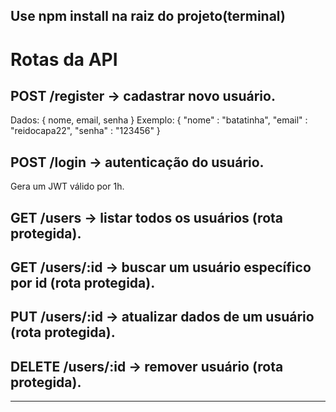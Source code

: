 ## Use npm install na raiz do projeto(terminal)


# Rotas da API

## POST /register → cadastrar novo usuário.
Dados: { nome, email, senha }
Exemplo: 
{
    "nome" : "batatinha",
    "email" : "reidocapa22",
    "senha" : "123456"
}
## POST /login → autenticação do usuário.
Gera um JWT válido por 1h.
## GET /users → listar todos os usuários (rota protegida).
## GET /users/:id → buscar um usuário específico por id (rota protegida).
## PUT /users/:id → atualizar dados de um usuário (rota protegida).
## DELETE /users/:id → remover usuário (rota protegida).

---
